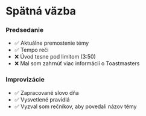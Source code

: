 # Spätná väzba

### Predsedanie
- ✅ Aktuálne premostenie témy
- ✅ Tempo reči
- ❌ Úvod tesne pod limitom (3:50)
- ❌ Mal som zahrnúť viac informácií o Toastmasters

### Improvizácie
- ✅ Zapracované slovo dňa
- ✅ Vysvetlené pravidlá
- ✅ Vyzval som rečníkov, aby povedali názov témy
